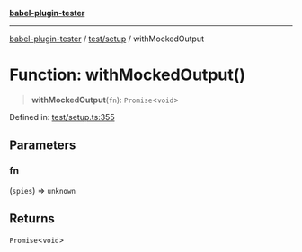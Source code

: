 [**babel-plugin-tester**](../../../README.md)

***

[babel-plugin-tester](../../../README.md) / [test/setup](../README.md) / withMockedOutput

# Function: withMockedOutput()

> **withMockedOutput**(`fn`): `Promise`\<`void`\>

Defined in: [test/setup.ts:355](https://github.com/Xunnamius/babel-plugin-tester/blob/91349cafb3cefac8248e86580feec53bd082321e/test/setup.ts#L355)

## Parameters

### fn

(`spies`) => `unknown`

## Returns

`Promise`\<`void`\>
